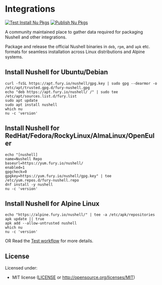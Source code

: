 # Integrations

[![Test Install Nu Pkgs](https://github.com/nushell/integrations/actions/workflows/test.yml/badge.svg)](https://github.com/nushell/integrations/actions/workflows/test.yml)
[![Publish Nu Pkgs](https://github.com/nushell/integrations/actions/workflows/publish.yml/badge.svg)](https://github.com/nushell/integrations/actions/workflows/publish.yml)

A community maintained place to gather data required for packaging Nushell and other integrations.

Package and release the official Nushell binaries in `deb`, `rpm`, and `apk` etc. formats for seamless installation across Linux distributions and Alpine systems.

## Install Nushell for Ubuntu/Debian

```nu
curl -fsSL https://apt.fury.io/nushell/gpg.key | sudo gpg --dearmor -o /etc/apt/trusted.gpg.d/fury-nushell.gpg
echo "deb https://apt.fury.io/nushell/ /" | sudo tee /etc/apt/sources.list.d/fury.list
sudo apt update
sudo apt install nushell
which nu
nu -c 'version'
```

## Install Nushell for RedHat/Fedora/RockyLinux/AlmaLinux/OpenEuler

```nu
echo "[nushell]
name=Nushell Repo
baseurl=https://yum.fury.io/nushell/
enabled=1
gpgcheck=0
gpgkey=https://yum.fury.io/nushell/gpg.key" | tee /etc/yum.repos.d/fury-nushell.repo
dnf install -y nushell
nu -c 'version'
```

## Install Nushell for Alpine Linux

```nu
echo "https://alpine.fury.io/nushell/" | tee -a /etc/apk/repositories
apk update || true
apk add --allow-untrusted nushell
which nu
nu -c 'version'
```

OR Read the [Test workflow](https://github.com/nushell/integrations/blob/main/.github/workflows/test.yml) for more details.

## License

Licensed under:

- MIT license ([LICENSE](LICENSE) or http://opensource.org/licenses/MIT)
